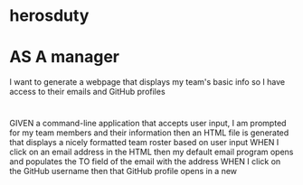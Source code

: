 # herosduty

# AS A manager
I want to generate a webpage that displays my team's basic info so I have access to their emails and GitHub profiles

#
GIVEN a command-line application that accepts user input, I am prompted for my team members and their information then an HTML file is generated that displays a nicely formatted team roster based on user input
WHEN I click on an email address in the HTML then my default email program opens and populates the TO field of the email with the address
WHEN I click on the GitHub username then that GitHub profile opens in a new